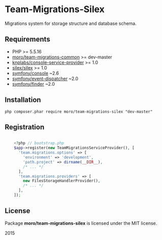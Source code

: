 Team-Migrations-Silex
=====================

Migrations system for storage structure and database schema.

## Requirements
- PHP >= 5.5.16
- [moro/team-migrations-common](https://github.com/Moro4125/team-migrations-common) >= dev-master
- [knplabs/console-service-provider](https://github.com/KnpLabs/ConsoleServiceProvider) >= 1.0
- [silex/silex](https://github.com/silexphp/Silex) >= 1.0
- [symfony/console](https://github.com/symfony/Console) ~2.6
- [symfony/event-dispatcher](https://github.com/symfony/EventDispatcher) ~2.0
- [symfony/finder](https://github.com/symfony/Finder) ~2.0

## Installation
    php composer.phar require moro/team-migrations-silex "dev-master"

## Registration
``` php

    <?php // bootstrap.php
    $app->register(new TeamMigrationsServiceProvider(), [
      'team.migrations.options' => [
        'environment' => 'development',
        'path.project' => dirname(__DIR__),
        /* ... */
      ],
      'team.migrations.providers' => [
        new FilesStorageHandlerProvider(),
        /* ... */
      ],
    ]);

```

## License
Package __moro/team-migrations-silex__ is licensed under the MIT license.

2015